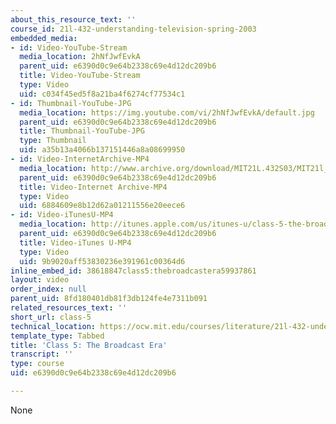 ```yaml
---
about_this_resource_text: ''
course_id: 21l-432-understanding-television-spring-2003
embedded_media:
- id: Video-YouTube-Stream
  media_location: 2hNfJwfEvkA
  parent_uid: e6390d0c9e64b2338c69e4d12dc209b6
  title: Video-YouTube-Stream
  type: Video
  uid: c034f45ed5f8a21ba4f6274cf77534c1
- id: Thumbnail-YouTube-JPG
  media_location: https://img.youtube.com/vi/2hNfJwfEvkA/default.jpg
  parent_uid: e6390d0c9e64b2338c69e4d12dc209b6
  title: Thumbnail-YouTube-JPG
  type: Thumbnail
  uid: a35b13a4066b137151446a8a08699950
- id: Video-InternetArchive-MP4
  media_location: http://www.archive.org/download/MIT21L.432S03/MIT21l_432F01class05_300k.mp4
  parent_uid: e6390d0c9e64b2338c69e4d12dc209b6
  title: Video-Internet Archive-MP4
  type: Video
  uid: 6884609e8b12d62a01211556e20eece6
- id: Video-iTunesU-MP4
  media_location: http://itunes.apple.com/us/itunes-u/class-5-the-broadcast-era/id535495501?i=116773725
  parent_uid: e6390d0c9e64b2338c69e4d12dc209b6
  title: Video-iTunes U-MP4
  type: Video
  uid: 9b9020aff53830236e391961c00364d6
inline_embed_id: 38618847class5:thebroadcastera59937861
layout: video
order_index: null
parent_uid: 8fd180401db81f3db124fe4e7311b091
related_resources_text: ''
short_url: class-5
technical_location: https://ocw.mit.edu/courses/literature/21l-432-understanding-television-spring-2003/video/class-5
template_type: Tabbed
title: 'Class 5: The Broadcast Era'
transcript: ''
type: course
uid: e6390d0c9e64b2338c69e4d12dc209b6

---
```

None